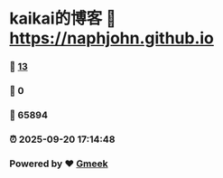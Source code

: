 # kaikai的博客 :link: https://naphjohn.github.io 
### :page_facing_up: [13](https://naphjohn.github.io/tag.html) 
### :speech_balloon: 0 
### :hibiscus: 65894 
### :alarm_clock: 2025-09-20 17:14:48 
### Powered by :heart: [Gmeek](https://github.com/Meekdai/Gmeek)
